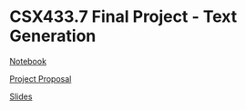 # CSX433.7 Final Project - Text Generation

[Notebook](text-generation.ipynb)

[Project Proposal](proposal.md)

[Slides](presentation.pdf)